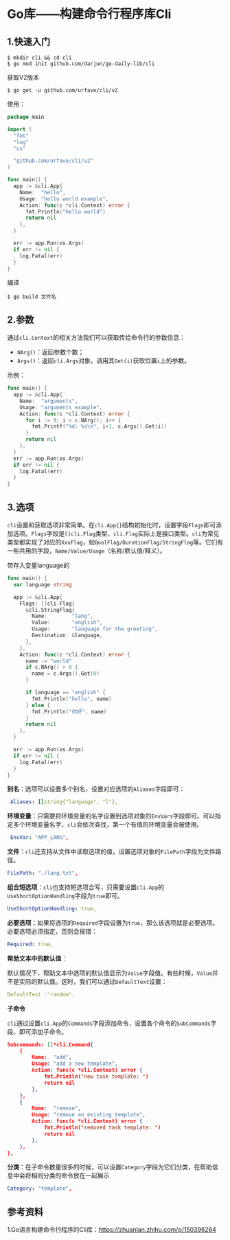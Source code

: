 # Go库——构建命令行程序库Cli

## 1.快速入门

```shell
$ mkdir cli && cd cli
$ go mod init github.com/darjun/go-daily-lib/cli
```

获取V2版本

```shell
$ go get -u github.com/urfave/cli/v2
```

使用：

```go
package main

import (
  "fmt"
  "log"
  "os"

  "github.com/urfave/cli/v2"
)

func main() {
  app := &cli.App{
    Name:  "hello",
    Usage: "hello world example",
    Action: func(c *cli.Context) error {
      fmt.Println("hello world")
      return nil
    },
  }

  err := app.Run(os.Args)
  if err != nil {
    log.Fatal(err)
  }
}
```

编译

```shell
$ go build 文件名
```

## 2.参数

通过`cli.Context`的相关方法我们可以获取传给命令行的参数信息：

- `NArg()`：返回参数个数；
- `Args()`：返回`cli.Args`对象，调用其`Get(i)`获取位置`i`上的参数。

示例：

```go
func main() {
  app := &cli.App{
    Name:  "arguments",
    Usage: "arguments example",
    Action: func(c *cli.Context) error {
      for i := 0; i < c.NArg(); i++ {
        fmt.Printf("%d: %s\n", i+1, c.Args().Get(i))
      }
      return nil
    },
  }
  err := app.Run(os.Args)
  if err != nil {
    log.Fatal(err)
  }
}
```

## 3.选项

`cli`设置和获取选项非常简单。在`cli.App{}`结构初始化时，设置字段`Flags`即可添加选项。`Flags`字段是`[]cli.Flag`类型，`cli.Flag`实际上是接口类型。`cli`为常见类型都实现了对应的`XxxFlag`，如`BoolFlag/DurationFlag/StringFlag`等。它们有一些共用的字段，`Name/Value/Usage`（名称/默认值/释义）。

带存入变量language的

```Go
func main() {
  var language string

  app := &cli.App{
    Flags: []cli.Flag{
      &cli.StringFlag{
        Name:        "lang",
        Value:       "english",
        Usage:       "language for the greeting",
        Destination: &language,
      },
    },
    Action: func(c *cli.Context) error {
      name := "world"
      if c.NArg() > 0 {
        name = c.Args().Get(0)
      }

      if language == "english" {
        fmt.Println("hello", name)
      } else {
        fmt.Println("你好", name)
      }
      return nil
    },
  }

  err := app.Run(os.Args)
  if err != nil {
    log.Fatal(err)
  }
}
```

**别名**：选项可以设置多个别名，设置对应选项的`Aliases`字段即可：

```yaml
 Aliases: []string{"language", "l"},
```

**环境变量**：只需要将环境变量的名字设置到选项对象的`EnvVars`字段即可。可以指定多个环境变量名字，`cli`会依次查找，第一个有值的环境变量会被使用。

```yaml
 EnvVar: "APP_LANG",
```

**文件**：`cli`还支持从文件中读取选项的值，设置选项对象的`FilePath`字段为文件路径。

```yaml
FilePath: "./lang.txt",
```

**组合短选项**：`cli`也支持短选项合写，只需要设置`cli.App`的`UseShortOptionHandling`字段为`true`即可。

```yaml
UseShortOptionHandling: true,
```

**必要选项**：如果将选项的`Required`字段设置为`true`，那么该选项就是必要选项。必要选项必须指定，否则会报错：

```yaml
Required: true,
```

**帮助文本中的默认值**：

默认情况下，帮助文本中选项的默认值显示为`Value`字段值。有些时候，`Value`并不是实际的默认值。这时，我们可以通过`DefaultText`设置：

```yaml
DefaultText :"random",
```

**子命令**

`cli`通过设置`cli.App`的`Commands`字段添加命令，设置各个命令的`SubCommands`字段，即可添加子命令。

```json
Subcommands: []*cli.Command{
	{
		Name:  "add",
		Usage: "add a new template",
		Action: func(c *cli.Context) error {
			fmt.Println("new task template: ")
			return nil
		},
	},
	{
		Name:  "remove",
		Usage: "remove an existing template",
		Action: func(c *cli.Context) error {
			fmt.Println("removed task template: ")
			return nil
		},
	},
},
```

**分类**：在子命令数量很多的时候，可以设置`Category`字段为它们分类，在帮助信息中会将相同分类的命令放在一起展示

```yaml
Category: "template",
```

## 参考资料

1.Go语言构建命令行程序的Cli库：https://zhuanlan.zhihu.com/p/150396264


